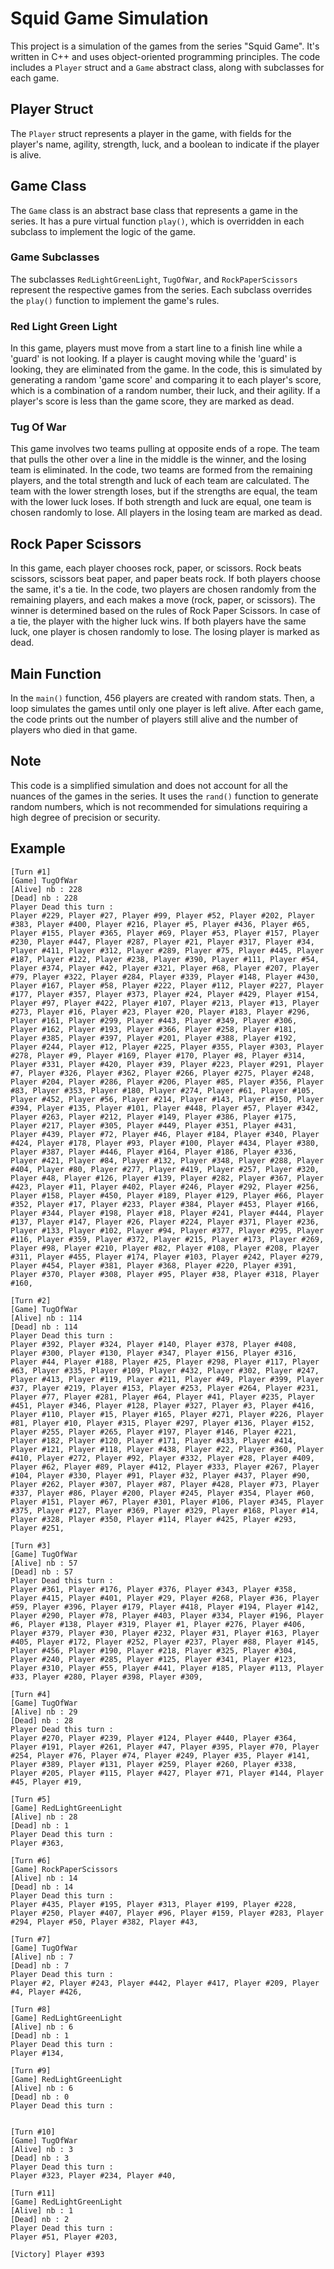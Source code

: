 # Squid Game Simulation

This project is a simulation of the games from the series "Squid Game". It's written in C++ and uses object-oriented programming principles. The code includes a `Player` struct and a `Game` abstract class, along with subclasses for each game.

## Player Struct

The `Player` struct represents a player in the game, with fields for the player's name, agility, strength, luck, and a boolean to indicate if the player is alive.

## Game Class

The `Game` class is an abstract base class that represents a game in the series. It has a pure virtual function `play()`, which is overridden in each subclass to implement the logic of the game.

### Game Subclasses

The subclasses `RedLightGreenLight`, `TugOfWar`, and `RockPaperScissors` represent the respective games from the series. Each subclass overrides the `play()` function to implement the game's rules.

### Red Light Green Light

In this game, players must move from a start line to a finish line while a 'guard' is not looking. If a player is caught moving while the 'guard' is looking, they are eliminated from the game. In the code, this is simulated by generating a random 'game score' and comparing it to each player's score, which is a combination of a random number, their luck, and their agility. If a player's score is less than the game score, they are marked as dead.

### Tug Of War

This game involves two teams pulling at opposite ends of a rope. The team that pulls the other over a line in the middle is the winner, and the losing team is eliminated. In the code, two teams are formed from the remaining players, and the total strength and luck of each team are calculated. The team with the lower strength loses, but if the strengths are equal, the team with the lower luck loses. If both strength and luck are equal, one team is chosen randomly to lose. All players in the losing team are marked as dead.

## Rock Paper Scissors

In this game, each player chooses rock, paper, or scissors. Rock beats scissors, scissors beat paper, and paper beats rock. If both players choose the same, it's a tie. In the code, two players are chosen randomly from the remaining players, and each makes a move (rock, paper, or scissors). The winner is determined based on the rules of Rock Paper Scissors. In case of a tie, the player with the higher luck wins. If both players have the same luck, one player is chosen randomly to lose. The losing player is marked as dead.


## Main Function

In the `main()` function, 456 players are created with random stats. Then, a loop simulates the games until only one player is left alive. After each game, the code prints out the number of players still alive and the number of players who died in that game.

## Note

This code is a simplified simulation and does not account for all the nuances of the games in the series. It uses the `rand()` function to generate random numbers, which is not recommended for simulations requiring a high degree of precision or security.


## Example 

```
[Turn #1]
[Game] TugOfWar
[Alive] nb : 228
[Dead] nb : 228
Player Dead this turn :
Player #229, Player #27, Player #99, Player #52, Player #202, Player #383, Player #400, Player #216, Player #5, Player #436, Player #65, Player #155, Player #365, Player #69, Player #53, Player #157, Player #230, Player #447, Player #287, Player #21, Player #317, Player #34, Player #411, Player #312, Player #289, Player #75, Player #445, Player #187, Player #122, Player #238, Player #390, Player #111, Player #54, Player #374, Player #42, Player #321, Player #68, Player #207, Player #79, Player #322, Player #284, Player #339, Player #148, Player #430, Player #167, Player #58, Player #222, Player #112, Player #227, Player #177, Player #357, Player #373, Player #24, Player #429, Player #154, Player #97, Player #422, Player #107, Player #213, Player #13, Player #273, Player #16, Player #23, Player #20, Player #183, Player #296, Player #161, Player #299, Player #443, Player #349, Player #306, Player #162, Player #193, Player #366, Player #258, Player #181, Player #385, Player #397, Player #201, Player #388, Player #192, Player #244, Player #12, Player #225, Player #355, Player #303, Player #278, Player #9, Player #169, Player #170, Player #8, Player #314, Player #331, Player #420, Player #39, Player #223, Player #291, Player #7, Player #326, Player #362, Player #266, Player #275, Player #248, Player #204, Player #286, Player #206, Player #85, Player #356, Player #83, Player #353, Player #180, Player #274, Player #61, Player #105, Player #452, Player #56, Player #214, Player #143, Player #150, Player #394, Player #135, Player #101, Player #448, Player #57, Player #342, Player #263, Player #212, Player #149, Player #386, Player #175, Player #217, Player #305, Player #449, Player #351, Player #431, Player #439, Player #72, Player #46, Player #184, Player #340, Player #424, Player #178, Player #93, Player #100, Player #434, Player #380, Player #387, Player #446, Player #164, Player #186, Player #336, Player #421, Player #84, Player #132, Player #348, Player #288, Player #404, Player #80, Player #277, Player #419, Player #257, Player #320, Player #48, Player #126, Player #139, Player #282, Player #367, Player #423, Player #11, Player #402, Player #246, Player #292, Player #256, Player #158, Player #450, Player #189, Player #129, Player #66, Player #352, Player #17, Player #233, Player #384, Player #453, Player #166, Player #344, Player #198, Player #18, Player #241, Player #444, Player #137, Player #147, Player #26, Player #224, Player #371, Player #236, Player #133, Player #102, Player #94, Player #377, Player #295, Player #116, Player #359, Player #372, Player #215, Player #173, Player #269, Player #98, Player #210, Player #82, Player #108, Player #208, Player #311, Player #455, Player #174, Player #103, Player #242, Player #279, Player #454, Player #381, Player #368, Player #220, Player #391, Player #370, Player #308, Player #95, Player #38, Player #318, Player #160,

[Turn #2]
[Game] TugOfWar
[Alive] nb : 114
[Dead] nb : 114
Player Dead this turn :
Player #392, Player #324, Player #140, Player #378, Player #408, Player #300, Player #130, Player #347, Player #156, Player #316, Player #44, Player #188, Player #25, Player #298, Player #117, Player #63, Player #335, Player #109, Player #432, Player #302, Player #247, Player #413, Player #119, Player #211, Player #49, Player #399, Player #37, Player #219, Player #153, Player #253, Player #264, Player #231, Player #77, Player #281, Player #64, Player #41, Player #235, Player #451, Player #346, Player #128, Player #327, Player #3, Player #416, Player #110, Player #15, Player #165, Player #271, Player #226, Player #81, Player #10, Player #315, Player #297, Player #136, Player #152, Player #255, Player #265, Player #197, Player #146, Player #221, Player #182, Player #120, Player #171, Player #433, Player #414, Player #121, Player #118, Player #438, Player #22, Player #360, Player #410, Player #272, Player #92, Player #332, Player #28, Player #409, Player #62, Player #89, Player #412, Player #333, Player #267, Player #104, Player #330, Player #91, Player #32, Player #437, Player #90, Player #262, Player #307, Player #87, Player #428, Player #73, Player #337, Player #86, Player #200, Player #245, Player #354, Player #60, Player #151, Player #67, Player #301, Player #106, Player #345, Player #375, Player #127, Player #369, Player #329, Player #168, Player #14, Player #328, Player #350, Player #114, Player #425, Player #293, Player #251,

[Turn #3]
[Game] TugOfWar
[Alive] nb : 57
[Dead] nb : 57
Player Dead this turn :
Player #361, Player #176, Player #376, Player #343, Player #358, Player #415, Player #401, Player #29, Player #268, Player #36, Player #59, Player #396, Player #179, Player #418, Player #194, Player #142, Player #290, Player #78, Player #403, Player #334, Player #196, Player #6, Player #138, Player #319, Player #1, Player #276, Player #406, Player #379, Player #30, Player #232, Player #31, Player #163, Player #405, Player #172, Player #252, Player #237, Player #88, Player #145, Player #456, Player #190, Player #218, Player #325, Player #304, Player #240, Player #285, Player #125, Player #341, Player #123, Player #310, Player #55, Player #441, Player #185, Player #113, Player #33, Player #280, Player #398, Player #309,

[Turn #4]
[Game] TugOfWar
[Alive] nb : 29
[Dead] nb : 28
Player Dead this turn :
Player #270, Player #239, Player #124, Player #440, Player #364, Player #191, Player #261, Player #47, Player #395, Player #70, Player #254, Player #76, Player #74, Player #249, Player #35, Player #141, Player #389, Player #131, Player #259, Player #260, Player #338, Player #205, Player #115, Player #427, Player #71, Player #144, Player #45, Player #19,

[Turn #5]
[Game] RedLightGreenLight
[Alive] nb : 28
[Dead] nb : 1
Player Dead this turn :
Player #363,

[Turn #6]
[Game] RockPaperScissors
[Alive] nb : 14
[Dead] nb : 14
Player Dead this turn :
Player #435, Player #195, Player #313, Player #199, Player #228, Player #250, Player #407, Player #96, Player #159, Player #283, Player #294, Player #50, Player #382, Player #43,

[Turn #7]
[Game] TugOfWar
[Alive] nb : 7
[Dead] nb : 7
Player Dead this turn :
Player #2, Player #243, Player #442, Player #417, Player #209, Player #4, Player #426,

[Turn #8]
[Game] RedLightGreenLight
[Alive] nb : 6
[Dead] nb : 1
Player Dead this turn :
Player #134,

[Turn #9]
[Game] RedLightGreenLight
[Alive] nb : 6
[Dead] nb : 0
Player Dead this turn :


[Turn #10]
[Game] TugOfWar
[Alive] nb : 3
[Dead] nb : 3
Player Dead this turn :
Player #323, Player #234, Player #40,

[Turn #11]
[Game] RedLightGreenLight
[Alive] nb : 1
[Dead] nb : 2
Player Dead this turn :
Player #51, Player #203,

[Victory] Player #393
````